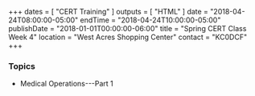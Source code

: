 +++
dates = [ "CERT Training" ]
outputs = [ "HTML" ]
date = "2018-04-24T08:00:00-05:00"
endTime = "2018-04-24T10:00:00-05:00"
publishDate = "2018-01-01T00:00:00-06:00"
title = "Spring CERT Class Week 4"
location = "West Acres Shopping Center"
contact = "KC0DCF"
+++
### Topics

* Medical Operations---Part 1

